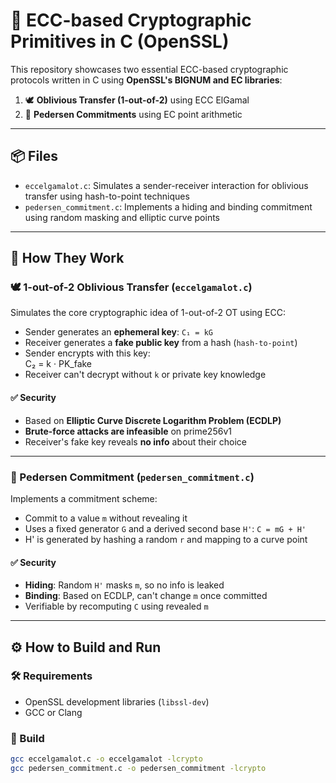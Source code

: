 # 🔐 ECC-based Cryptographic Primitives in C (OpenSSL)

This repository showcases two essential ECC-based cryptographic protocols written in C using **OpenSSL's BIGNUM and EC libraries**:

1. 🕊️ **Oblivious Transfer (1-out-of-2)** using ECC ElGamal
2. 🔏 **Pedersen Commitments** using EC point arithmetic

---

## 📦 Files

- `eccelgamalot.c`: Simulates a sender-receiver interaction for oblivious transfer using hash-to-point techniques
- `pedersen_commitment.c`: Implements a hiding and binding commitment using random masking and elliptic curve points

---

## 🧠 How They Work

### 🕊️ 1-out-of-2 Oblivious Transfer (`eccelgamalot.c`)

Simulates the core cryptographic idea of 1-out-of-2 OT using ECC:

- Sender generates an **ephemeral key**: `C₁ = kG`
- Receiver generates a **fake public key** from a hash (`hash-to-point`)
- Sender encrypts with this key:  
 C₂ = k · PK_fake
- Receiver can't decrypt without `k` or private key knowledge

#### ✅ Security

- Based on **Elliptic Curve Discrete Logarithm Problem (ECDLP)**
- **Brute-force attacks are infeasible** on prime256v1
- Receiver's fake key reveals **no info** about their choice

---

### 🔏 Pedersen Commitment (`pedersen_commitment.c`)

Implements a commitment scheme:

- Commit to a value `m` without revealing it
- Uses a fixed generator `G` and a derived second base `H'`:
  `C = mG + H'`
- H' is generated by hashing a random `r` and mapping to a curve point

#### ✅ Security

- **Hiding**: Random `H'` masks `m`, so no info is leaked
- **Binding**: Based on ECDLP, can't change `m` once committed
- Verifiable by recomputing `C` using revealed `m`

---

## ⚙️ How to Build and Run

### 🛠️ Requirements

- OpenSSL development libraries (`libssl-dev`)
- GCC or Clang

### 🧱 Build

```bash
gcc eccelgamalot.c -o eccelgamalot -lcrypto
gcc pedersen_commitment.c -o pedersen_commitment -lcrypto

